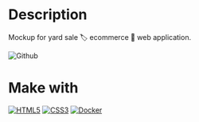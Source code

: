 # Description
Mockup for yard sale 🏷 ecommerce 🛒 web application.

![Github](https://github.com/zearkiatos/yard-sale-html-web/actions/workflows/action.yml/badge.svg)

# Make with

[![HTML5](https://img.shields.io/badge/HTML5-e56034?style=for-the-badge&logo=html5&logoColor=white&labelColor=000000)]()
[![CSS3](https://img.shields.io/badge/CSS3-348ec6?style=for-the-badge&logo=css3&logoColor=white&labelColor=000000)]()
[![Docker](https://img.shields.io/badge/Docker-3394e0?style=for-the-badge&logo=docker&logoColor=white&labelColor=000000)]()